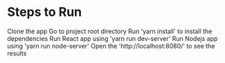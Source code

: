 # Steps to Run

Clone the app
Go to project root directory
Run 'yarn install' to install the dependencies
Run React app using 'yarn run dev-server'
Run Nodejs app using 'yarn run node-server'
Open the 'http://localhost:8080/' to see the results

